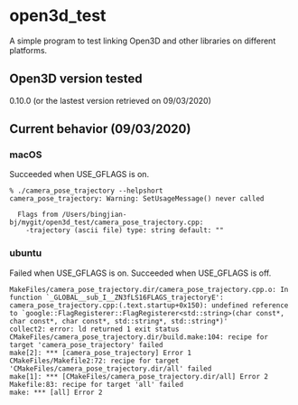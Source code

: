 # open3d_test
A simple program to test linking Open3D and other libraries on different platforms.

## Open3D version tested 
0.10.0 (or the lastest version retrieved on 09/03/2020)

## Current behavior (09/03/2020)
### macOS
Succeeded when USE_GFLAGS is on.

```
% ./camera_pose_trajectory --helpshort
camera_pose_trajectory: Warning: SetUsageMessage() never called

  Flags from /Users/bingjian-bj/mygit/open3d_test/camera_pose_trajectory.cpp:
    -trajectory (ascii file) type: string default: ""
```

### ubuntu
Failed when USE_GFLAGS is on.  Succeeded when USE_GFLAGS is off. 

```
MakeFiles/camera_pose_trajectory.dir/camera_pose_trajectory.cpp.o: In function `_GLOBAL__sub_I__ZN3fLS16FLAGS_trajectoryE':
camera_pose_trajectory.cpp:(.text.startup+0x150): undefined reference to `google::FlagRegisterer::FlagRegisterer<std::string>(char const*, char const*, char const*, std::string*, std::string*)'
collect2: error: ld returned 1 exit status
CMakeFiles/camera_pose_trajectory.dir/build.make:104: recipe for target 'camera_pose_trajectory' failed
make[2]: *** [camera_pose_trajectory] Error 1
CMakeFiles/Makefile2:72: recipe for target 'CMakeFiles/camera_pose_trajectory.dir/all' failed
make[1]: *** [CMakeFiles/camera_pose_trajectory.dir/all] Error 2
Makefile:83: recipe for target 'all' failed
make: *** [all] Error 2
```
